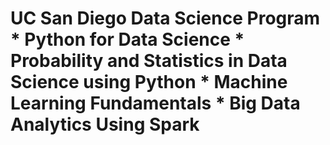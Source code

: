 <h1> UC San Diego Data Science Program
* Python for Data Science
* Probability and Statistics in Data Science using Python
* Machine Learning Fundamentals
* Big Data Analytics Using Spark
